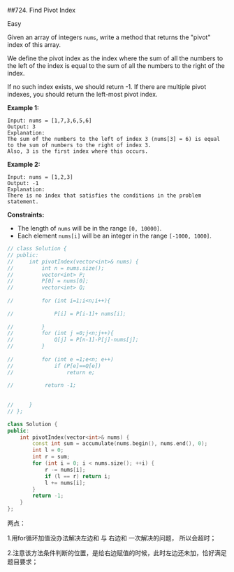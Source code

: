 ##724. Find Pivot Index

Easy

Given an array of integers `nums`, write a method that returns the "pivot" index of this array.

We define the pivot index as the index where the sum of all the  numbers to the left of the index is equal to the sum of all the numbers  to the right of the index.

If no such index exists, we should return -1. If there are multiple pivot indexes, you should return the left-most pivot index.

 

**Example 1:**

```
Input: nums = [1,7,3,6,5,6]
Output: 3
Explanation:
The sum of the numbers to the left of index 3 (nums[3] = 6) is equal to the sum of numbers to the right of index 3.
Also, 3 is the first index where this occurs.
```

**Example 2:**

```
Input: nums = [1,2,3]
Output: -1
Explanation:
There is no index that satisfies the conditions in the problem statement.
```

 

**Constraints:**

- The length of `nums` will be in the range `[0, 10000]`.
- Each element `nums[i]` will be an integer in the range `[-1000, 1000]`.



```c++
// class Solution {
// public:
//     int pivotIndex(vector<int>& nums) {
//         int n = nums.size();
//         vector<int> P;
//         P[0] = nums[0];
//         vector<int> Q;
        
//         for (int i=1;i<n;i++){
            
//             P[i] = P[i-1]+ nums[i];
            
//         }
//         for (int j =0;j<n;j++){
//             Q[j] = P[n-1]-P[j]-nums[j];
//         }
        
//         for (int e =1;e<n; e++)
//             if (P[e]==Q[e])
//                 return e;
            
//          return -1;
        
        
//     }
// };

class Solution {
public:
    int pivotIndex(vector<int>& nums) {
        const int sum = accumulate(nums.begin(), nums.end(), 0);
        int l = 0;
        int r = sum;
        for (int i = 0; i < nums.size(); ++i) {
            r -= nums[i];
            if (l == r) return i;
            l += nums[i];
        }
        return -1;
    }
};
```

两点：

1.用for循环加值没办法解决左边和 与 右边和 一次解决的问题， 所以会超时；

2.注意该方法条件判断的位置，是给右边赋值的时候，此时左边还未加，恰好满足题目要求；